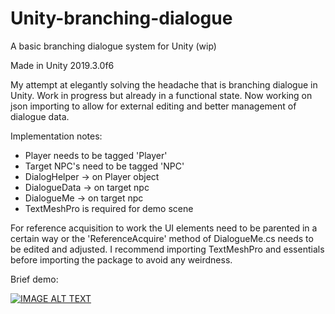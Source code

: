 # Unity-branching-dialogue
A basic branching dialogue system for Unity (wip)

Made in Unity 2019.3.0f6

My attempt at elegantly solving the headache that is branching dialogue in Unity. Work in progress but already in a functional state. Now working on json importing to allow for external editing and better management of dialogue data.

Implementation notes:
- Player needs to be tagged 'Player'
- Target NPC's need to be tagged 'NPC'
- DialogHelper -> on Player object
- DialogueData -> on target npc
- DialogueMe -> on target npc
- TextMeshPro is required for demo scene

For reference acquisition to work the UI elements need to be parented in a certain way or the 'ReferenceAcquire' method of DialogueMe.cs needs to be edited and adjusted. I recommend importing TextMeshPro and essentials before importing the package to avoid any weirdness.

Brief demo:

[![IMAGE ALT TEXT](http://img.youtube.com/vi/jMAN-cNCyBQ/0.jpg)](http://www.youtube.com/watch?v=jMAN-cNCyBQ "Demo")
